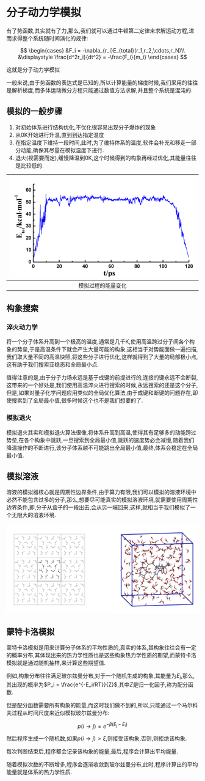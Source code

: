 # 分子动力学模拟

有了势函数,其实就有了力,那么,我们就可以通过牛顿第二定律来求解运动方程,进而求得整个系统随时间演化的规律:

$$
\begin{cases}
&F_i = -\nabla_{r_i}E_{total}(r_1,r_2,\cdots,r_N)\\
&\displaystyle \frac{d^2r_i}{dt^2} = -\frac{F_i}{m_i}
\end{cases}
$$

这就是分子动力学模拟

一般来说,由于势函数的表达式是已知的,所以计算能量的梯度时候,我们采用的往往是解析梯度,而多体运动微分方程只能通过数值方法求解,并且整个系统是混沌的.

## 模拟的一般步骤

1. 对初始体系进行结构优化,不优化很容易出现分子爆炸的现象
2. 从0K开始进行升温,直到到达指定温度
3. 在指定温度下维持一段时间,此时,为了维持体系的温度,软件会补充和移走一部分动能,确保其尽量在模拟温度下进行.
4. 退火(视需要而定),缓慢降温到0K,这个时候得到的构象再经过优化,其能量往往是比较低的.

|![alt text](image-9.png)|
|:---:|
|模拟过程的能量变化|

## 构象搜索

### 淬火动力学

将一个分子体系升高到一个极高的温度,通常是几千K,使用高温跨过分子间各个构象的势垒,于是高温条件下就会产生大量可能的构象,这相当于对势能面做一遍扫描,我们取大量不同的高温快照,将这些分子进行优化,这样就得到了大量的局部极小点,这有助于我们搜索亚稳态和全局最小点.

值得注意的是,由于分子力场永远是基于成键的前提进行的,连接的键永远不会断裂,这带来的一个好处是,我们使用高温淬火进行搜索的时候,永远搜索的还是这个分子,但是,如果对量子化学问题应用类似的全局优化算法,由于成键和断键的问题存在,即使搜索到了全局最小值,很多时候这个也不是我们想要的了.

### 模拟退火

模拟退火其实和模拟退火算法很像,将体系升高到高温,使得其有足够多的动能跨过势垒,在各个构象中跳跃,一旦搜索到全局最小值,跳跃的速度势必会减慢,随着我们降温操作的不断进行,该分子体系越不可能跳出全局最小值,最终,体系会稳定在全局最小值.

## 模拟溶液

溶液的模拟器核心就是周期性边界条件,由于算力有限,我们可以模拟的溶液环境中必然不能包含过多的分子,那么,想要尽可能真实的模拟溶液环境,就需要使用周期性边界条件,即,分子从盒子的一段出去,会从另一端回来,这样,就相当于我们模拟了一个无限大的溶液环境.

![alt text](image-10.png)

## 蒙特卡洛模拟

蒙特卡洛模拟是用来计算分子体系的平均性质的,真实的体系,其构象往往会有一定的概率分布,其体现出来的热力学性质也是这些构象热力学性质的期望,而蒙特卡洛模拟就是通过随机抽样,来计算这些期望值.

例如,构象分布往往满足玻尔兹曼分布,对于一个随机生成的构象,其能量为$E_i$,那么,其出现的概率为$P_i = \frac{e^{-E_i/RT}}{Z}$,其中$Z$是归一化因子,称为配分函数.

但是配分函数需要所有构象的能量,而这时我们做不到的,所以,只能通过一个马尔科夫过程从时间尺度来近似模拟玻尔兹曼分布:

$$
p(i\to j) = e^{-\beta(E_j-E_i)}
$$

然后程序生成一个随机数,如果$p(i\to j) > \xi$,则接受该构象,否则,则拒绝该构象.

每次判断结束后,程序都会记录该构象的能量,最后,程序会计算出平均能量.

随着模拟次数的不断增多,程序会逐渐收敛到玻尔兹曼分布,此时,程序计算出的平均能量就是体系的热力学性质.
